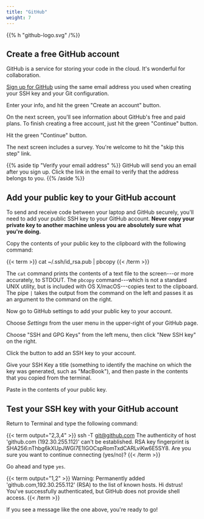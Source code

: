 ```yaml
---
title: "GitHub"
weight: 7
---
```


{{% h "github-logo.svg" /%}}


## Create a free GitHub account

GitHub is a service for storing your code in the cloud. It's wonderful for collaboration.

[Sign up for GitHub](https://github.com/join?source=header-home) using the same email address you used when creating your SSH key and your Git configuration.

<div class="img github-create-account"><span>Enter your info, and hit the green "Create an account" button.</span></div>

On the next screen, you'll see information about GitHub's free and paid plans. To finish creating a free account, just hit the green "Continue" button.

<div class="img github-choose-plan"><span>Hit the green "Continue" button.</span></div>

The next screen includes a survey. You're welcome to hit the "skip this step" link.

{{% aside tip "Verify your email address" %}}
GitHub will send you an email after you sign up. Click the link in the email to verify that the address belongs to you.
{{% /aside %}}

## Add your public key to your GitHub account

To send and receive code between your laptop and GitHub securely, you'll need to add your public SSH key to your GitHub account. **Never copy your private key to another machine unless you are absolutely sure what you're doing.**

Copy the contents of your public key to the clipboard with the following command:

{{< term >}}
cat ~/.ssh/id_rsa.pub | pbcopy
{{< /term >}}

The `cat` command prints the contents of a text file to the screen---or more accurately, to STDOUT. The `pbcopy` command---which is not a standard UNIX utility, but is included with OS X/macOS---copies text to the clipboard. The pipe `|` takes the output from the command on the left and passes it as an argument to the command on the right.

Now go to GitHub settings to add your public key to your account.

<div class="img github-settings"><span>Choose <em>Settings</em> from the user menu in the upper-right of your GitHub page.</span></div>

Choose "SSH and GPG Keys" from the left menu, then click "New SSH key" on the right.

<div class="img github-ssh-settings"><span>Click the button to add an SSH key to your account.</span></div>

Give your SSH Key a title (something to identify the machine on which the key was generated, such as "MacBook"), and then paste in the contents that you copied from the terminal.

<div class="img github-new-ssh-key"><span>Paste in the contents of your public key.</span></div>

## Test your SSH key with your GitHub account

Return to Terminal and type the following command:

{{< term output="2,3,4" >}}
ssh -T git@github.com
The authenticity of host 'github.com (192.30.255.112)' can't be established.
RSA key fingerprint is SHA256:nThbg6kXUpJWGl7E1IGOCspRomTxdCARLviKw6E5SY8.
Are you sure you want to continue connecting (yes/no)?
{{< /term >}}

Go ahead and type `yes`.

{{< term output="1,2" >}}
Warning: Permanently added 'github.com,192.30.255.112' (RSA) to the list of known hosts.
Hi dstrus! You've successfully authenticated, but GitHub does not provide shell access.
{{< /term >}}

If you see a message like the one above, you're ready to go!
